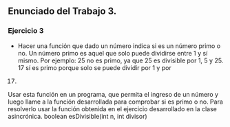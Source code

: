 ## Enunciado del Trabajo 3.



### Ejercicio 3
- Hacer una función que dado un número indica si es un número primo o no. Un número
primo es aquel que solo puede dividirse entre 1 y sí mismo. Por ejemplo: 25 no es primo,
ya que 25 es divisible por 1, 5 y 25. 17 sí es primo porque solo se puede dividir por 1 y por
17.
Usar esta función en un programa, que permita el ingreso de un número y luego llame a la
función desarrollada para comprobar si es primo o no. Para resolverlo usar la función
obtenida en el ejercicio desarrollado en la clase asincrónica. boolean esDivisible(int n, int
divisor)